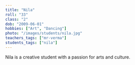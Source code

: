 ```yaml
---
title: "Nila"
roll: "33"
class: "2"
dob: "2009-06-01"
hobbies: ["Art", "Dancing"]
photo: "/images/students/nila.jpg"
teachers_tags: ["mr-verma"]
students_tags: ["nila"]
---
```


Nila is a creative student with a passion for arts and culture.